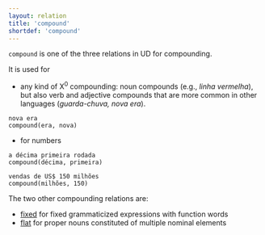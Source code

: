 ```yaml
---
layout: relation
title: 'compound'
shortdef: 'compound'
---
```


`compound` is one of the three relations in UD for compounding.

It is used for 

- any kind of X<sup>0</sup> compounding: noun compounds (e.g., *linha vermelha*), but also verb and
adjective compounds that are more common in other languages (_guarda-chuva, nova era_). 
~~~ sdparse
nova era
compound(era, nova)
~~~


- for numbers

~~~ sdparse
a décima primeira rodada 
compound(décima, primeira)
~~~

~~~ sdparse
vendas de US$ 150 milhões
compound(milhões, 150)
~~~


The two other compounding relations are:

- [fixed]() for fixed grammaticized expressions with function words
- [flat]() for proper nouns constituted of multiple nominal elements
